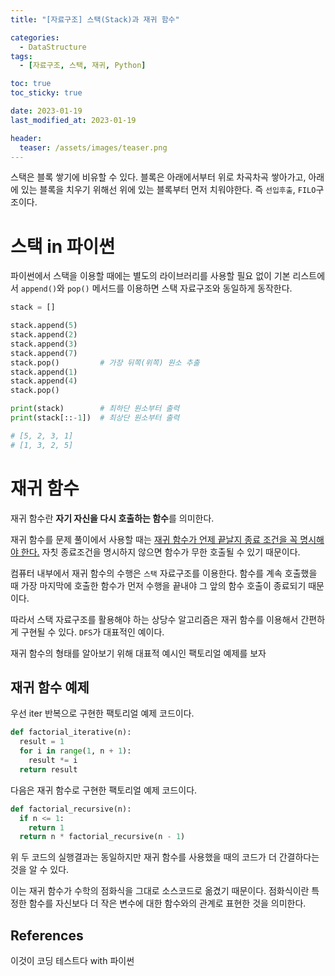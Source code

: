 ```yaml
---
title: "[자료구조] 스택(Stack)과 재귀 함수"

categories:
  - DataStructure
tags:
  - [자료구조, 스택, 재귀, Python]

toc: true
toc_sticky: true

date: 2023-01-19
last_modified_at: 2023-01-19

header:
  teaser: /assets/images/teaser.png
---
```


스택은 블록 쌓기에 비유할 수 있다. 블록은 아래에서부터 위로 차곡차곡 쌓아가고, 아래에 있는 블록을 치우기 위해선 위에 있는 블록부터 먼저 치워야한다. 즉 `선입후출`, `FILO`구조이다.

# 스택 in 파이썬

파이썬에서 스택을 이용할 때에는 별도의 라이브러리를 사용할 필요 없이 기본 리스트에서 `append()`와 `pop()` 메서드를 이용하면 스택 자료구조와 동일하게 동작한다.

```py
stack = []

stack.append(5)
stack.append(2)
stack.append(3)
stack.append(7)
stack.pop()         # 가장 뒤쪽(위쪽) 원소 추출
stack.append(1)
stack.append(4)
stack.pop()

print(stack)        # 최하단 원소부터 출력
print(stack[::-1])  # 최상단 원소부터 출력

# [5, 2, 3, 1]
# [1, 3, 2, 5]
```

# 재귀 함수

재귀 함수란 **자기 자신을 다시 호출하는 함수**를 의미한다.

재귀 함수를 문제 풀이에서 사용할 때는 <u>재귀 함수가 언제 끝날지 종료 조건을 꼭 명시해야 한다.</u> 자칫 종료조건을 명시하지 않으면 함수가 무한 호출될 수 있기 때문이다.

컴퓨터 내부에서 재귀 함수의 수행은 `스택` 자료구조를 이용한다. 함수를 계속 호출했을 때 가장 마지막에 호출한 함수가 먼저 수행을 끝내야 그 앞의 함수 호출이 종료되기 때문이다.

따라서 스택 자료구조를 활용해야 하는 상당수 알고리즘은 재귀 함수를 이용해서 간편하게 구현될 수 있다. `DFS`가 대표적인 예이다.

재귀 함수의 형태를 알아보기 위해 대표적 예시인 팩토리얼 예제를 보자

## 재귀 함수 예제

우선 iter 반복으로 구현한 팩토리얼 예제 코드이다.
```py
def factorial_iterative(n):
  result = 1
  for i in range(1, n + 1):
    result *= i
  return result
```

다음은 재귀 함수로 구현한 팩토리얼 예제 코드이다.
```py
def factorial_recursive(n):
  if n <= 1:
    return 1
  return n * factorial_recursive(n - 1)
```

위 두 코드의 실행결과는 동일하지만 재귀 함수를 사용했을 때의 코드가 더 간결하다는 것을 알 수 있다. 

이는 재귀 함수가 수학의 점화식을 그대로 소스코드로 옮겼기 때문이다. 점화식이란 특정한 함수를 자신보다 더 작은 변수에 대한 함수와의 관계로 표현한 것을 의미한다.

## References

이것이 코딩 테스트다 with 파이썬